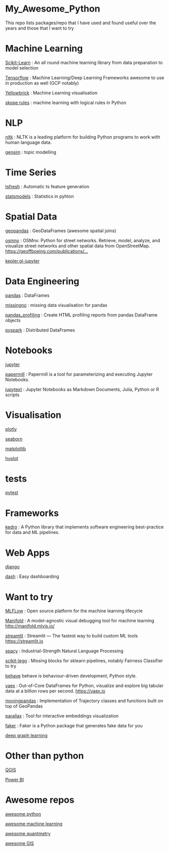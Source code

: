 # My_Awesome_Python
This repo lists  packages/repo that I have used and found useful over the years and those that I want to try


# Machine Learning 

[Scikit-Learn](https://scikit-learn.org/stable/) 
: An all round machine learning library from data preparation to model selection
  
[Tensorflow](https://www.tensorflow.org/resources/learn-ml)
: Machine Learning/Deep Learning Frameworks awesome to use in production as well (GCP notably) 
  
[Yellowbrick](https://www.scikit-yb.org/en/latest/)
: Machine Learning visualisation
  
[skope rules](https://github.com/scikit-learn-contrib/skope-rules)
: machine learning with logical rules in Python
  
# NLP 
[nltk](https://www.nltk.org/)
: NLTK is a leading platform for building Python programs to work with human language data.
  
[gensim](https://radimrehurek.com/gensim/)
: topic modelling
 
# Time Series 
[tsfresh](https://tsfresh.readthedocs.io/en/latest/)
: Automatic ts feature generation 
  
[statsmodels](https://github.com/statsmodels/statsmodels)
: Statistics in pyhton

# Spatial Data 
  
[geopandas](http://geopandas.org/)
: GeoDataFrames (awesome spatial joins)

[osmnx](https://github.com/gboeing/osmnx)
: OSMnx: Python for street networks. Retrieve, model, analyze, and visualize street networks and other spatial data from OpenStreetMap. https://geoffboeing.com/publications/…

[kepler.gl-jupyter](https://github.com/keplergl/kepler.gl/tree/master/bindings/kepler.gl-jupyter)


# Data Engineering 

[pandas](https://pandas.pydata.org/)
: DataFrames

[missingno](https://github.com/ResidentMario/missingno)
: missing data visualisation for pandas 

[pandas_profiling](https://github.com/pandas-profiling/pandas-profiling)
: Create HTML profiling reports from pandas DataFrame objects

[pyspark](https://spark.apache.org/docs/2.1.0/api/python/pyspark.sql.html)
: Distributed DataFrames



# Notebooks

[jupyter](https://jupyter.org/)


[papermill](https://papermill.readthedocs.io/en/latest/)
: Papermill is a tool for parameterizing and executing Jupyter Notebooks.

[jupytext](https://github.com/mwouts/jupytext)
: Jupyter Notebooks as Markdown Documents, Julia, Python or R scripts

# Visualisation 

[plotly](https://github.com/plotly/plotly.py)

[seaborn](https://seaborn.pydata.org/)

[matplotlib](https://matplotlib.org/)

[hvplot](https://github.com/holoviz/hvplot)

# tests 

[pytest](https://docs.pytest.org/en/latest/)


# Frameworks

[kedro](https://github.com/quantumblacklabs/kedro)
: A Python library that implements software engineering best-practice for data and ML pipelines.


# Web Apps

[django](https://github.com/django/django)

[dash](https://dash.plot.ly/)
: Easy dashboarding 


# Want to try 

[MLFLow](https://github.com/mlflow/mlflow)
: Open source platform for the machine learning lifecycle

[Manifold](https://github.com/uber/manifold)
: A model-agnostic visual debugging tool for machine learning http://manifold.mlvis.io/

[streamlit](https://github.com/streamlit/streamlit)
: Streamlit — The fastest way to build custom ML tools https://streamlit.io

[spacy](https://spacy.io/)
: Industrial-Strength Natural Language Processing

[scikit-lego](https://github.com/koaning/scikit-lego)
: Missing blocks for sklearn pipelines, notably Fairness Classifier to try 

[behave](https://behave.readthedocs.io/en/latest/)
behave is behaviour-driven development, Python style.

[vaex](https://github.com/vaexio/vaex)
: Out-of-Core DataFrames for Python, visualize and explore big tabular data at a billion rows per second. https://vaex.io

[movingpandas](https://github.com/anitagraser/movingpandas)
: Implementation of Trajectory classes and functions built on top of GeoPandas

[parallax](https://github.com/uber-research/parallax)
: Tool for interactive embeddings visualization


[faker](https://faker.readthedocs.io/en/latest/index.html)
: Faker is a Python package that generates fake data for you

[deep graph learning](https://github.com/dmlc/dgl)

# Other than python 

[QGIS](https://qgis.org/fr/site/)

[Power BI](https://powerbi.microsoft.com/en-us/)


# Awesome repos 

[awesome python](https://github.com/vinta/awesome-python)

[awesome machine learning](https://github.com/josephmisiti/awesome-machine-learning)

[awesome quantmetry](https://github.com/Quantmetry/awesome_quantmetry)

[awesome GIS](https://github.com/sshuair/awesome-gis)
